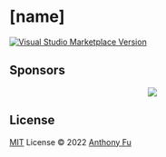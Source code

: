 # [name]

<a href="https://marketplace.visualstudio.com/items?itemName=antfu.[name]" target="__blank"><img src="https://img.shields.io/visual-studio-marketplace/v/antfu.[name].svg?color=eee&amp;label=VS%20Code%20Marketplace&logo=visual-studio-code" alt="Visual Studio Marketplace Version" /></a>

## Sponsors

<p align="center">
  <a href="https://cdn.jsdelivr.net/gh/antfu/static/sponsors.svg">
    <img src='https://cdn.jsdelivr.net/gh/antfu/static/sponsors.svg'/>
  </a>
</p>

## License

[MIT](./LICENSE) License © 2022 [Anthony Fu](https://github.com/antfu)
